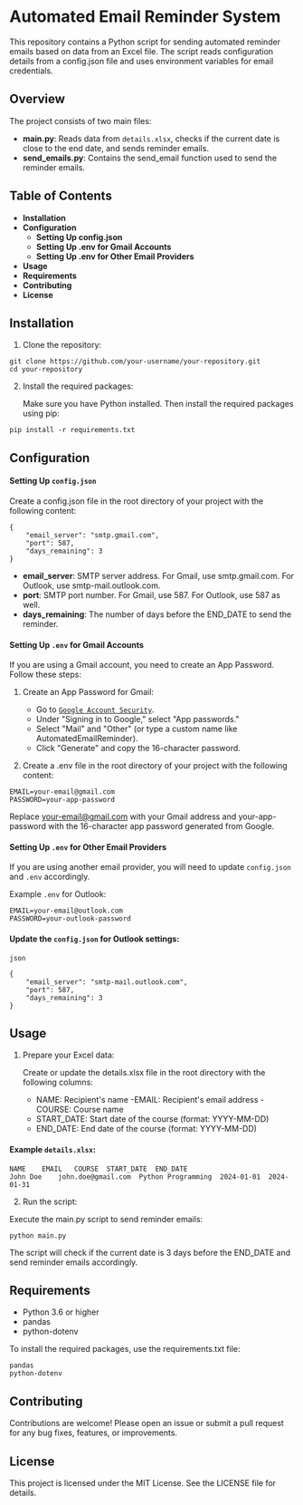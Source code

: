 # Automated Email Reminder System

This repository contains a Python script for sending automated reminder emails based on data from an Excel file. The script reads configuration details from a config.json file and uses environment variables for email credentials.

## Overview
 The project consists of two main files:
 
  - **main.py**: Reads data from `details.xlsx`, checks if the current date is close to the end date, and sends reminder emails.
  - **send_emails.py**: Contains the send_email function used to send the reminder emails.

## Table of Contents
  - **Installation**
  - **Configuration**
      - **Setting Up config.json**
      - **Setting Up .env for Gmail Accounts**
      - **Setting Up .env for Other Email Providers**
  - **Usage**
  - **Requirements**
  - **Contributing**
  - **License**


## Installation

  1. Clone the repository:

    git clone https://github.com/your-username/your-repository.git
    cd your-repository

   2. Install the required packages:

      Make sure you have Python installed. Then install the required packages using pip:
  
    pip install -r requirements.txt

## Configuration

#### Setting Up `config.json`

Create a config.json file in the root directory of your project with the following content:

    {
        "email_server": "smtp.gmail.com",
        "port": 587,
        "days_remaining": 3
    }

   - **email_server**: SMTP server address. For Gmail, use smtp.gmail.com. For Outlook, use smtp-mail.outlook.com.
   - **port**: SMTP port number. For Gmail, use 587. For Outlook, use 587 as well.
   - **days_remaining**: The number of days before the END_DATE to send the reminder.



#### Setting Up `.env` for Gmail Accounts

If you are using a Gmail account, you need to create an App Password. Follow these steps:

  1. Create an App Password for Gmail:
     - Go to [`Google Account Security`](https://myaccount.google.com/intro/security).
     - Under "Signing in to Google," select "App passwords."
     - Select "Mail" and "Other" (or type a custom name like AutomatedEmailReminder).
     - Click "Generate" and copy the 16-character password.

  2. Create a .env file in the root directory of your project with the following content:

    EMAIL=your-email@gmail.com
    PASSWORD=your-app-password

  Replace your-email@gmail.com with your Gmail address and your-app-password with the 16-character app password generated from Google.



#### Setting Up `.env` for Other Email Providers

If you are using another email provider, you will need to update `config.json` and `.env` accordingly.

 Example `.env` for Outlook:

    EMAIL=your-email@outlook.com
    PASSWORD=your-outlook-password

#### Update the `config.json` for Outlook settings:

    json

    {
        "email_server": "smtp-mail.outlook.com",
        "port": 587,
        "days_remaining": 3
    }

## Usage

  1. Prepare your Excel data:

     Create or update the details.xlsx file in the root directory with the following columns:

     - NAME: Recipient's name
     -EMAIL: Recipient's email address
     -COURSE: Course name
     - START_DATE: Start date of the course (format: YYYY-MM-DD)
     - END_DATE: End date of the course (format: YYYY-MM-DD)

  #### Example `details.xlsx`:
    NAME	EMAIL	COURSE	START_DATE	END_DATE
    John Doe	john.doe@gmail.com	Python Programming	2024-01-01	2024-01-31

  2. Run the script:

  Execute the main.py script to send reminder emails:

    python main.py

  The script will check if the current date is 3 days before the END_DATE and send reminder emails accordingly.



## Requirements

  - Python 3.6 or higher
  - pandas
  - python-dotenv

To install the required packages, use the requirements.txt file:

    pandas
    python-dotenv



## Contributing
Contributions are welcome! Please open an issue or submit a pull request for any bug fixes, features, or improvements.



## License
This project is licensed under the MIT License. See the LICENSE file for details.
